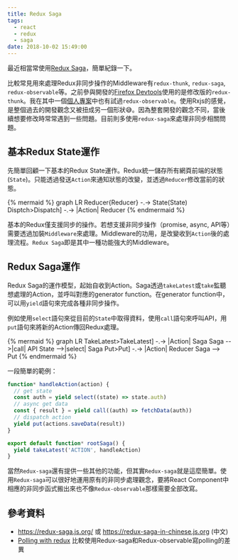 ```yaml
---
title: Redux Saga
tags:
  - react
  - redux
  - saga
date: 2018-10-02 15:49:00
---
```


最近相當常使用[Redux Saga](https://redux-saga.js.org/)，簡單紀錄一下。

比較常見用來處理Redux非同步操作的Middleware有`redux-thunk`, `redux-saga`, `redux-observable`等。之前參與開發的[Firefox Devtools](https://github.com/devtools-html)使用的是修改版的`redux-thunk`。我在其中一個[個人專案](https://github.com/gasolin/transmonitor)中也有試過`redux-observable`。使用Rxjs的感覺，是整個過去的開發觀念又被扭成另一個形狀:sweat_smile:。因為整套開發的觀念不同，當後續想要修改時常常遇到一些問題。目前則多使用`redux-saga`來處理非同步相關問題。

## 基本Redux State運作

先簡單回顧一下基本的Redux State運作。Redux統一儲存所有網頁前端的狀態(`State`)。只能透過發送`Action`來通知狀態的改變，並透過`Reducer`修改當前的狀態。

{% mermaid %}
graph LR
Reducer{Reducer} -.-> State(State)
Disptch>Dispatch] -.-> |Action| Reducer
{% endmermaid %}

基本的Redux僅支援同步的操作。若想支援非同步操作（promise, async, API等）需要透過加裝`Middleware`來處理。Middleware的功用，是改變收到`Action`後的處理流程。`Redux Saga`即是其中一種功能強大的Middleware。

## Redux Saga運作

Redux Saga的運作模型，起始自收到Action。Saga透過`takeLatest`或`take`監聽想處理的Action，並呼叫對應的generator function。在generator function中，可以用`yield`語句來完成各種非同步操作。

例如使用`select`語句來從目前的`State`中取得資料，使用`call`語句來呼叫API，用`put`語句來將新的Action傳回Redux處理。

{% mermaid %}
graph LR
TakeLatest>TakeLatest] -.-> |Action| Saga
Saga -->|call| API
State -->|select| Saga
Put>Put] -.-> |Action| Reducer
Saga --> Put
{% endmermaid %}

一段簡單的範例：

```js
function* handleAction(action) {
  // get state
  const auth = yield select((state) => state.auth)
  // async get data
  const { result } = yield call((auth) => fetchData(auth))
  // dispatch action
  yield put(actions.saveData(result))
}

export default function* rootSaga() {
  yield takeLatest('ACTION', handleAction)
}
```

當然`Redux-saga`還有提供一些其他的功能，但其實`Redux-saga`就是這麼簡單。使用`Redux-saga`可以很好地運用原有的非同步處理觀念，要將React Component中相應的非同步函式搬出來也不像`Redux-observable`那樣需要全部改寫。

## 參考資料

- https://redux-saga.js.org/ 或 https://redux-saga-in-chinese.js.org (中文)
- [Polling with redux](https://bigbitecreative.com/polling-with-redux/) 比較使用Redux-saga和Redux-observable寫polling的差異
